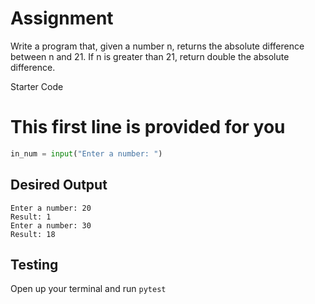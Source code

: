 # Assignment
Write a program that, given a number n, returns the absolute difference between n and 21. If n is greater than 21, return double the absolute difference.

Starter Code
# This first line is provided for you

```python
in_num = input("Enter a number: ")
```

## Desired Output
```
Enter a number: 20
Result: 1
Enter a number: 30
Result: 18
```

## Testing
Open up your terminal and run `pytest`